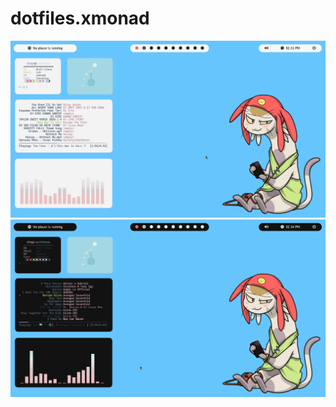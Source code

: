 # dotfiles.xmonad

![alt text](https://github.com/Paladin1991/dotfiles.xmonad/blob/main/exemplo1.png)
![alt text](https://github.com/Paladin1991/dotfiles.xmonad/blob/main/exemplo2.png)
